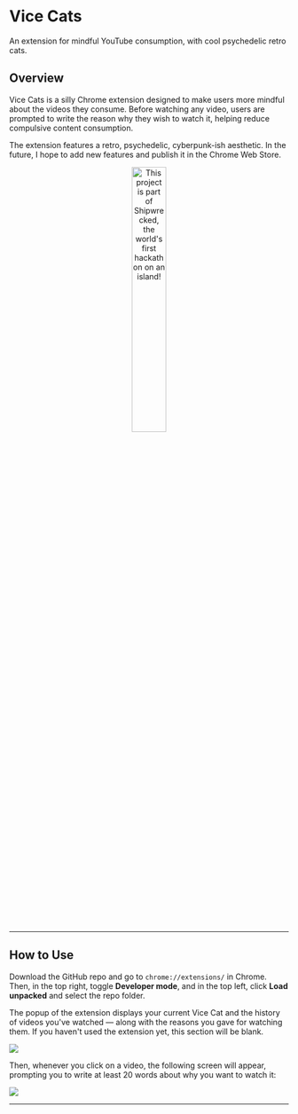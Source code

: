 

# Vice Cats

An extension for mindful YouTube consumption, with cool psychedelic retro cats.

## Overview

Vice Cats is a silly Chrome extension designed to make users more mindful about the videos they consume. Before watching any video, users are prompted to write the reason why they wish to watch it, helping reduce compulsive content consumption.

The extension features a retro, psychedelic, cyberpunk-ish aesthetic. In the future, I hope to add new features and publish it in the Chrome Web Store.

<div align="center">
  <a href="https://shipwrecked.hackclub.com/?t=ghrm" target="_blank">
    <img src="https://hc-cdn.hel1.your-objectstorage.com/s/v3/739361f1d440b17fc9e2f74e49fc185d86cbec14_badge.png" 
         alt="This project is part of Shipwrecked, the world's first hackathon on an island!" 
         style="width: 35%;">
  </a>
</div>

---

## How to Use

Download the GitHub repo and go to `chrome://extensions/` in Chrome. Then, in the top right, toggle **Developer mode**, and in the top left, click **Load unpacked** and select the repo folder.

The popup of the extension displays your current Vice Cat and the history of videos you've watched — along with the reasons you gave for watching them. If you haven't used the extension yet, this section will be blank.

<img src="https://hc-cdn.hel1.your-objectstorage.com/s/v3/474edc54cf263b271cdb8cc2837ccef2a784fdd8_screenshot_2025-07-18_at_3.27.53___pm.png">

Then, whenever you click on a video, the following screen will appear, prompting you to write at least 20 words about why you want to watch it:

<img src="https://hc-cdn.hel1.your-objectstorage.com/s/v3/474edc54cf263b271cdb8cc2837ccef2a784fdd8_screenshot_2025-07-18_at_3.27.53___pm.png" >

---
